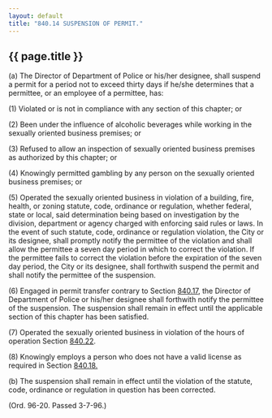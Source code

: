 ```yaml
---
layout: default 
title: "840.14 SUSPENSION OF PERMIT."
---
```


{{ page.title }}
----------------

​(a) The Director of Department of Police or his/her designee, shall
suspend a permit for a period not to exceed thirty days if he/she
determines that a permittee, or an employee of a permittee, has:

​(1) Violated or is not in compliance with any section of this chapter;
or

​(2) Been under the influence of alcoholic beverages while working in
the sexually oriented business premises; or

​(3) Refused to allow an inspection of sexually oriented business
premises as authorized by this chapter; or

​(4) Knowingly permitted gambling by any person on the sexually oriented
business premises; or

​(5) Operated the sexually oriented business in violation of a building,
fire, health, or zoning statute, code, ordinance or regulation, whether
federal, state or local, said determination being based on investigation
by the division, department or agency charged with enforcing said rules
or laws. In the event of such statute, code, ordinance or regulation
violation, the City or its designee, shall promptly notify the permittee
of the violation and shall allow the permittee a seven day period in
which to correct the violation. If the permittee fails to correct the
violation before the expiration of the seven day period, the City or its
designee, shall forthwith suspend the permit and shall notify the
permittee of the suspension.

​(6) Engaged in permit transfer contrary to Section
[840.17](3d4b8c22.html), the Director of Department of Police or his/her
designee shall forthwith notify the permittee of the suspension. The
suspension shall remain in effect until the applicable section of this
chapter has been satisfied.

​(7) Operated the sexually oriented business in violation of the hours
of operation Section [840.22](3d9694bb.html).

​(8) Knowingly employs a person who does not have a valid license as
required in Section [840.18.](3d591e83.html)

​(b) The suspension shall remain in effect until the violation of the
statute, code, ordinance or regulation in question has been corrected.

(Ord. 96-20. Passed 3-7-96.)
